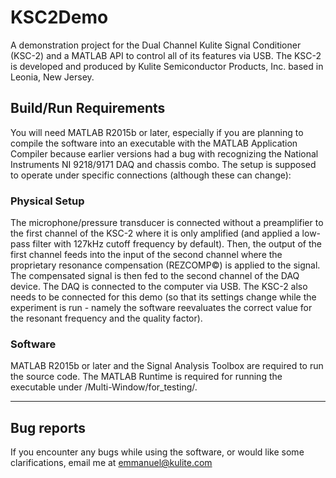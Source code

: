# KSC2Demo
A demonstration project for the Dual Channel Kulite Signal Conditioner (KSC-2) and a MATLAB API to control all of its features via USB. The KSC-2 is developed and produced by Kulite Semiconductor Products, Inc. based in Leonia, New Jersey.

## Build/Run Requirements
You will need MATLAB R2015b or later, especially if you are planning to compile the software into an executable with the MATLAB Application Compiler because earlier versions had a bug with recognizing the National Instruments NI 9218/9171 DAQ and chassis combo.
The setup is supposed to operate under specific connections (although these can change):

### Physical Setup
The microphone/pressure transducer is connected without a preamplifier to the first channel of the KSC-2 where it is only amplified (and applied a low-pass filter with 127kHz cutoff frequency by default). Then, the output of the first channel feeds into the input of the second channel where the proprietary resonance compensation (REZCOMP&copy;) is applied to the signal. The compensated signal is then fed to the second channel of the DAQ device. The DAQ is connected to the computer via USB. The KSC-2 also needs to be connected for this demo (so that its settings change while the experiment is run - namely the software reevaluates the correct value for the resonant frequency and the quality factor).

### Software
MATLAB R2015b or later and the Signal Analysis Toolbox are required to run the source code. The MATLAB Runtime is required for running the executable under /Multi-Window/for_testing/.

___

## Bug reports
If you encounter any bugs while using the software, or would like some clarifications, email me at [emmanuel@kulite.com](mailto:emmanuel@kulite.com)
